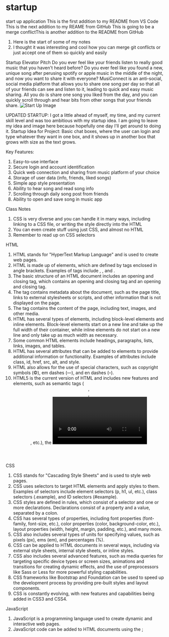 # startup
start up application
This is the first addition to my README from VS Code
This is the next addition to my REAME from GitHub
This is going to be a merge conflictThis is another addition to the README from GitHub

1. Here is the start of some of my notes 
2. I thought it was interesting and cool how you can merge git conflicts or just accept one of them so quickly and easily

Startup Elevator Pitch
Do you ever feel like your friends listen to really good music that you haven't heard before? Do you ever feel like you found a new, unique song after perusing spotify or apple music in the middle of the night, and now you want to share it with everyone? MusiConnect is an anti-social, social media platform that allows you to share one song per day so that all of your friends can see and listen to it, leading to quick and easy music sharing. All you do is share one song you liked from the day, and you can quickly scroll through and hear bits from other songs that your friends share.
![Start Up Image](https://user-images.githubusercontent.com/106703710/215239031-e7e3a7ef-22fc-413c-a13f-0de3fa188add.jpeg)

UPDATED STARTUP:
I got a little ahead of myself, my time, and my current skill level and was too ambitious with my startup idea. I am going to leave my idea and image here because hopefully one day I'll get around to doing it.
Startup Idea for Project:
Basic chat boxes, where the user can login and type whatever they want in one box, and it shows up in another box that grows with size as the text grows.


Key Features:
1. Easy-to-use interface
2. Secure login and account identification
3. Quick web connection and sharing from music platform of your choice
4. Storage of user data (info, friends, liked songs)
5. Simple app style presentation
6. Ability to hear song and read song info
7. Scrolling through daily song post from friends
8. Ability to open and save song in music app


Class Notes
1. CSS is very diverse and you can handle it in many ways, including linking to a CSS file, or writing the style directly into the HTML
2. You can even create stuff using just CSS, and almost no HTML
3. Remember to read up on CSS selectors

HTML
1. HTML stands for "HyperText Markup Language" and is used to create web pages.
2. HTML is made up of elements, which are defined by tags enclosed in angle brackets. Examples of tags include <html>, <head>, and <body>.
3. The basic structure of an HTML document includes an opening and closing <html> tag, which contains an opening and closing <head> tag and an opening and closing <body> tag.
4. The <head> tag contains metadata about the document, such as the page title, links to external stylesheets or scripts, and other information that is not displayed on the page.
5. The <body> tag contains the content of the page, including text, images, and other media.
6. HTML has several types of elements, including block-level elements and inline elements. Block-level elements start on a new line and take up the full width of their container, while inline elements do not start on a new line and only take up as much width as necessary.
7. Some common HTML elements include headings, paragraphs, lists, links, images, and tables.
8. HTML has several attributes that can be added to elements to provide additional information or functionality. Examples of attributes include class, id, href, src, alt, and style.
9. HTML also allows for the use of special characters, such as copyright symbols (&copy;), em dashes (&mdash;), and en dashes (&ndash;).
10. HTML5 is the current version of HTML and includes new features and elements, such as semantic tags (<header>, <footer>, <article>, etc.), the <video> and <audio> elements, and support for responsive design.
  
CSS
1. CSS stands for "Cascading Style Sheets" and is used to style web pages.
2. CSS uses selectors to target HTML elements and apply styles to them. Examples of selectors include element selectors (p, h1, ul, etc.), class selectors (.example), and ID selectors (#example).
3. CSS styles are defined in rules, which consist of a selector and one or more declarations. Declarations consist of a property and a value, separated by a colon. 
4. CSS has several types of properties, including font properties (font-family, font-size, etc.), color properties (color, background-color, etc.), layout properties (width, height, margin, padding, etc.), and many more.
5. CSS also includes several types of units for specifying values, such as pixels (px), ems (em), and percentages (%).
6. CSS can be applied to HTML documents in several ways, including via external style sheets, internal style sheets, or inline styles.
7. CSS also includes several advanced features, such as media queries for targeting specific device types or screen sizes, animations and transitions for creating dynamic effects, and the use of preprocessors like Sass or Less for more powerful styling capabilities.
8. CSS frameworks like Bootstrap and Foundation can be used to speed up the development process by providing pre-built styles and layout components.
9. CSS is constantly evolving, with new features and capabilities being added in CSS3 and CSS4.
  
JavaScript
1. JavaScript is a programming language used to create dynamic and interactive web pages.
2. JavaScript code can be added to HTML documents using the <script> tag, either inline or in an external file.
3. JavaScript has several data types, including numbers, strings, booleans, arrays, and objects.
4. JavaScript includes several operators, such as arithmetic operators (+, -, *, /, %), comparison operators (==, ===, !=, !==, <, <=, >, >=), and logical operators (&&, ||, !).
5. JavaScript includes several control structures, including if/else statements, for loops, while loops, and switch statements.
6. JavaScript includes several built-in functions, such as alert(), prompt(), and console.log().
7. JavaScript includes several methods for working with arrays and objects, such as push(), pop(), shift(), unshift(), splice(), slice(), Object.keys(), and Object.values().
8. JavaScript can be used to manipulate HTML and CSS, such as changing the content of an HTML element or updating the styles of an element.
9. JavaScript frameworks like React and Angular can be used to create more complex web applications.
10. JavaScript also includes several APIs for working with external data sources and services, such as the Fetch API for making HTTP requests and the Geolocation API for working with location data.
11. alert() function: The alert() function is used to display a message in an alert box. 
  a. alert("Hello, world!");
12. prompt() function: The prompt() function is used to display a message in a dialog box that prompts the user to enter some text.
  a. var name = prompt("Please enter your name:");
13. console.log() function: The console.log() function is used to output messages to the console for debugging purposes. 
  a. console.log("Hello, world!");
14. push() method: The push() method is used to add one or more elements to the end of an array. 
  a. var fruits = ["apple", "banana", "orange"];
     fruits.push("grape", "kiwi");
     console.log(fruits);
15. slice() method: The slice() method is used to extract a section of an array and return a new array containing the extracted elements.
  a. var numbers = [1, 2, 3, 4, 5];
     var slice1 = numbers.slice(1, 3);
     var slice2 = numbers.slice(3);
     console.log(slice1); // Output: [2, 3]
     console.log(slice2); // Output: [4, 5]

React
1. React is a JavaScript library for building user interfaces.
2. React uses a component-based architecture to create reusable UI elements.
3. React components can have state and props, which allow them to respond to user interactions and update their appearance accordingly.
4. React uses a virtual DOM to efficiently update the UI without the need for full page reloads.
5. React supports server-side rendering, which can improve page load times and SEO.
6. React can be used with other libraries and frameworks, such as Redux for state management or React Native for building mobile apps.
7. React provides a set of lifecycle methods for components, which allow developers to hook into various stages of a component's existence.
8. React supports a declarative programming model, where developers describe what they want the UI to look like and React takes care of the underlying implementation details.
9. React provides tools for testing components, including a test renderer and utilities for mocking and simulating user interactions.
10. React is maintained by Facebook and has a large and active community of developers, which means there are many resources and tools available for learning and using the library.

Node.js
1. Node.js is an open-source, cross-platform JavaScript runtime environment that allows developers to build server-side applications.
2. It is built on top of the V8 JavaScript engine from Google Chrome and provides an event-driven, non-blocking I/O model that makes it efficient and lightweight.
3. Node.js uses the CommonJS module system, which allows developers to easily share and reuse code.
4. It provides a set of built-in modules, including the HTTP module for building web servers, the File System module for working with the file system, and the Path module for working with file paths.
5. Node.js also has a large ecosystem of third-party modules that can be easily installed using the Node Package Manager (NPM).
6. It is commonly used for building scalable, high-performance web applications, real-time chat applications, and APIs.
7. Node.js is known for its ability to handle a large number of concurrent connections, making it a popular choice for building applications that require high throughput.
8. One of the key benefits of using Node.js is its ability to easily integrate with other technologies, such as databases, front-end frameworks, and cloud services.
9. Node.js supports both synchronous and asynchronous programming models, with asynchronous programming being the recommended approach for building scalable applications.
10. Node.js is not suitable for CPU-intensive tasks, as it is designed to handle I/O-bound tasks that involve a lot of network and file system interactions.
  
MongoDB
1. MongoDB is a document-oriented NoSQL database that provides high performance, scalability, and flexibility for modern applications.
2. It stores data in collections, which are made up of documents that can have different structures and fields.
3. MongoDB uses a flexible schema, allowing developers to easily add new fields or modify the structure of documents as needed.
4. It supports a wide range of data types, including arrays, objects, and embedded documents.
5. MongoDB provides a powerful query language that allows developers to perform complex queries on their data using a variety of operators and functions.
6. It also supports indexing, which allows for faster query performance and can improve overall database performance.
7. MongoDB provides high availability through its built-in replication feature, which automatically synchronizes data across multiple nodes in a cluster.
8. It also provides horizontal scalability through its sharding feature, which allows for data to be distributed across multiple nodes in a cluster.
9. MongoDB has a rich ecosystem of tools and libraries, including drivers for many programming languages, as well as management and monitoring tools.
10. Finally, MongoDB has a strong community of users and contributors, making it a popular choice for modern web applications.

Kahoot/Review Notes
1. @import url("google fonts link here"); - you can use this CSS to load fonts from Google
2. CSS property padding - puts space around the content of selected elements
3. console.log(f(n)) can call a function and output it
4. In HTML div tag creates a division element
5. CSS box model order starting from outside going in - margin, border, padding, content
6. HTML tag for an unordered list - ul
7. Invalid JavaScript function - function f(x) = {}
8. Valid JavaScript functions: const f = (x) => {}; function f(x) {}; const f = function(x) {}
9. Valid ways to include JavaScript in HTML: <script>1+1</script>; <script src='main.js' />; <div onclick='1+1' />
10. Ivalid - <javascript>1+1</javascript>
11. Valid JavaScript object - { n:1 }
12. Invalid: { n=1 }; { "n"=1}; { "n"="1" }
13. DOM textContent property - sets the child text for an element
14. Valid hyperlink HTML - a href='https://c.com'>x
15. Turn only a certain text blue - div.header { color: blue; }
16. Valid JSON - {"x":3}
17. Invalid: {'x':3}; {"x":undefined}; {x:3}
18. Console comman to make a script executable - chmod +x deploy.sh
19. DNS subdomain example - c260.cs.byu.edu
20. To point to another DNS record, use this DNS record type - CNAME
